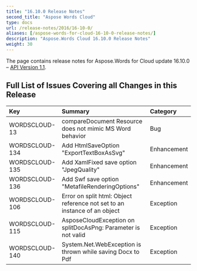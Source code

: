 ```yaml
---
title: "16.10.0 Release Notes"
second_title: "Aspose Words Cloud"
type: docs
url: /release-notes/2016/16-10-0/
aliases: [/aspose-words-for-cloud-16-10-0-release-notes/]
description: "Aspose.Words Cloud 16.10.0 Release Notes"
weight: 30
---
```


The page contains release notes for Aspose.Words for Cloud update 16.10.0 – [API Version 1.1](http://api.aspose.com/v1.1/swagger/ui/index).

## Full List of Issues Covering all Changes in this Release

|Key |Summary |Category |
| :- | :- | :- |
|WORDSCLOUD-13 |compareDocument Resource does not mimic MS Word behavior |Bug |
|WORDSCLOUD-134 |Add HtmlSaveOption "ExportTextBoxAsSvg" |Enhancement |
|WORDSCLOUD-135 |Add XamlFixed save option "JpegQuality" |Enhancement |
|WORDSCLOUD-136 |Add Swf save option "MetafileRenderingOptions" |Enhancement |
|WORDSCLOUD-106 |Error on split html: Object reference not set to an instance of an object |Exception |
|WORDSCLOUD-115 |AsposeCloudException on splitDocAsPng: Parameter is not valid |Exception |
|WORDSCLOUD-140 |System.Net.WebException is thrown while saving Docx to Pdf |Exception |

